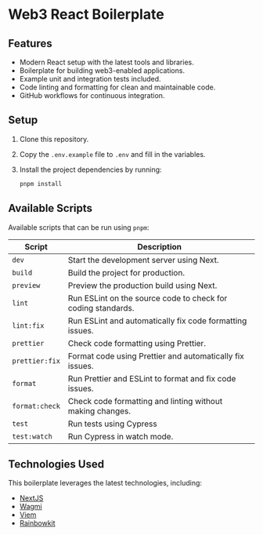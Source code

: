 # Web3 React Boilerplate

## Features

- Modern React setup with the latest tools and libraries.
- Boilerplate for building web3-enabled applications.
- Example unit and integration tests included.
- Code linting and formatting for clean and maintainable code.
- GitHub workflows for continuous integration.

## Setup

1. Clone this repository.
2. Copy the `.env.example` file to `.env` and fill in the variables.
3. Install the project dependencies by running:

   ```bash
   pnpm install
   ```

## Available Scripts

Available scripts that can be run using `pnpm`:

| Script         | Description                                                  |
| -------------- | ------------------------------------------------------------ |
| `dev`          | Start the development server using Next.                     |
| `build`        | Build the project for production.                            |
| `preview`      | Preview the production build using Next.                     |
| `lint`         | Run ESLint on the source code to check for coding standards. |
| `lint:fix`     | Run ESLint and automatically fix code formatting issues.     |
| `prettier`     | Check code formatting using Prettier.                        |
| `prettier:fix` | Format code using Prettier and automatically fix issues.     |
| `format`       | Run Prettier and ESLint to format and fix code issues.       |
| `format:check` | Check code formatting and linting without making changes.    |
| `test`         | Run tests using Cypress                                 |
| `test:watch`   | Run Cypress in watch mode.                                    |

## Technologies Used

This boilerplate leverages the latest technologies, including:

- [NextJS](https://nextjs.org/)
- [Wagmi](https://wagmi.sh/)
- [Viem](https://viem.sh/)
- [Rainbowkit](https://www.rainbowkit.com/)
